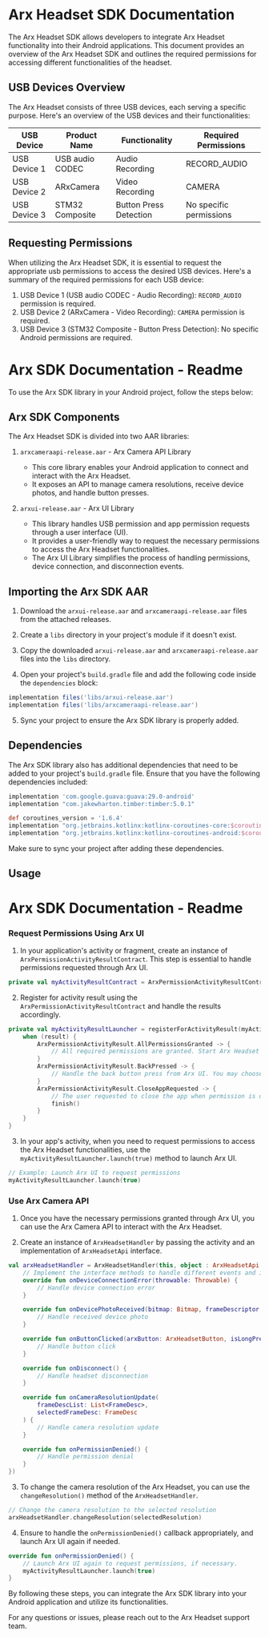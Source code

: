 # Arx Headset SDK Documentation

The Arx Headset SDK allows developers to integrate Arx Headset functionality into their Android applications. This document provides an overview of the Arx Headset SDK and outlines the required permissions for accessing different functionalities of the headset.

## USB Devices Overview

The Arx Headset consists of three USB devices, each serving a specific purpose. Here's an overview of the USB devices and their functionalities:

| USB Device        | Product Name     | Functionality                          | Required Permissions       |
|-------------------|------------------|----------------------------------------|----------------------------|
| USB Device 1      | USB audio CODEC  | Audio Recording                        | RECORD_AUDIO               |
| USB Device 2      | ARxCamera        | Video Recording                        | CAMERA                     |
| USB Device 3      | STM32 Composite  | Button Press Detection                 | No specific permissions    |

## Requesting Permissions

When utilizing the Arx Headset SDK, it is essential to request the appropriate usb permissions to access the desired USB devices. Here's a summary of the required permissions for each USB device:

1. USB Device 1 (USB audio CODEC - Audio Recording): `RECORD_AUDIO` permission is required.
2. USB Device 2 (ARxCamera - Video Recording): `CAMERA` permission is required.
3. USB Device 3 (STM32 Composite - Button Press Detection): No specific Android permissions are required.


# Arx SDK Documentation - Readme

To use the Arx SDK library in your Android project, follow the steps below:

## Arx SDK Components

The Arx Headset SDK is divided into two AAR libraries:

1. `arxcameraapi-release.aar` - Arx Camera API Library
    - This core library enables your Android application to connect and interact with the Arx Headset.
    - It exposes an API to manage camera resolutions, receive device photos, and handle button presses.

2. `arxui-release.aar` - Arx UI Library
    - This library handles USB permission and app permission requests through a user interface (UI).
    - It provides a user-friendly way to request the necessary permissions to access the Arx Headset functionalities.
    - The Arx UI Library simplifies the process of handling permissions, device connection, and disconnection events.

## Importing the Arx SDK AAR

1. Download the `arxui-release.aar` and `arxcameraapi-release.aar` files from the attached releases.

2. Create a `libs` directory in your project's module if it doesn't exist.

3. Copy the downloaded `arxui-release.aar` and `arxcameraapi-release.aar` files into the `libs` directory.

4. Open your project's `build.gradle` file and add the following code inside the `dependencies` block:

```groovy
implementation files('libs/arxui-release.aar')
implementation files('libs/arxcameraapi-release.aar')
```

5. Sync your project to ensure the Arx SDK library is properly added.

## Dependencies

The Arx SDK library also has additional dependencies that need to be added to your project's `build.gradle` file. Ensure that you have the following dependencies included:

```groovy
implementation 'com.google.guava:guava:29.0-android'
implementation "com.jakewharton.timber:timber:5.0.1"

def coroutines_version = '1.6.4'
implementation "org.jetbrains.kotlinx:kotlinx-coroutines-core:$coroutines_version"
implementation "org.jetbrains.kotlinx:kotlinx-coroutines-android:$coroutines_version"
```

Make sure to sync your project after adding these dependencies.

## Usage

# Arx SDK Documentation - Readme

### Request Permissions Using Arx UI

1. In your application's activity or fragment, create an instance of `ArxPermissionActivityResultContract`. This step is essential to handle permissions requested through Arx UI.

```kotlin
private val myActivityResultContract = ArxPermissionActivityResultContract()
```

2. Register for activity result using the `ArxPermissionActivityResultContract` and handle the results accordingly.

```kotlin
private val myActivityResultLauncher = registerForActivityResult(myActivityResultContract) { result ->
    when (result) {
        ArxPermissionActivityResult.AllPermissionsGranted -> {
            // All required permissions are granted. Start Arx Headset service or perform actions.
        }
        ArxPermissionActivityResult.BackPressed -> {
            // Handle the back button press from Arx UI. You may choose to do nothing or handle it accordingly.
        }
        ArxPermissionActivityResult.CloseAppRequested -> {
            // The user requested to close the app when permission is denied. You can handle it based on your app's requirements.
            finish()
        }
    }
}
```

3. In your app's activity, when you need to request permissions to access the Arx Headset functionalities, use the `myActivityResultLauncher.launch(true)` method to launch Arx UI.

```kotlin
// Example: Launch Arx UI to request permissions
myActivityResultLauncher.launch(true)
```
###  Use Arx Camera API

1. Once you have the necessary permissions granted through Arx UI, you can use the Arx Camera API to interact with the Arx Headset.

2. Create an instance of `ArxHeadsetHandler` by passing the activity and an implementation of `ArxHeadsetApi` interface.

```kotlin
val arxHeadsetHandler = ArxHeadsetHandler(this, object : ArxHeadsetApi {
    // Implement the interface methods to handle different events and interactions with the Arx Headset.
    override fun onDeviceConnectionError(throwable: Throwable) {
        // Handle device connection error
    }

    override fun onDevicePhotoReceived(bitmap: Bitmap, frameDescriptor: FrameDesc) {
        // Handle received device photo
    }

    override fun onButtonClicked(arxButton: ArxHeadsetButton, isLongPress: Boolean) {
        // Handle button click
    }

    override fun onDisconnect() {
        // Handle headset disconnection
    }

    override fun onCameraResolutionUpdate(
        frameDescList: List<FrameDesc>,
        selectedFrameDesc: FrameDesc
    ) {
        // Handle camera resolution update
    }

    override fun onPermissionDenied() {
        // Handle permission denial
    }
})
```

3. To change the camera resolution of the Arx Headset, you can use the `changeResolution()` method of the `ArxHeadsetHandler`.

```kotlin
// Change the camera resolution to the selected resolution
arxHeadsetHandler.changeResolution(selectedResolution)
```

4. Ensure to handle the `onPermissionDenied()` callback appropriately, and launch Arx UI again if needed.

```kotlin
override fun onPermissionDenied() {
    // Launch Arx UI again to request permissions, if necessary.
    myActivityResultLauncher.launch(true)
}
```
By following these steps, you can integrate the Arx SDK library into your Android application and utilize its functionalities.

For any questions or issues, please reach out to the Arx Headset support team.
